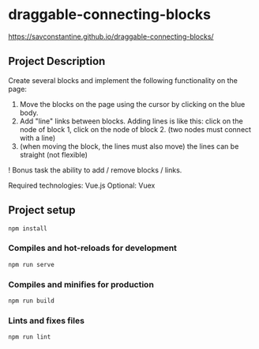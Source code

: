 # draggable-connecting-blocks

https://savconstantine.github.io/draggable-connecting-blocks/

## Project Description

Create several blocks and implement the following functionality on the page:

1. Move the blocks on the page using the cursor by clicking on the blue body.
2. Add "line" links between blocks. Adding lines is like this: click on the node of block 1, click on the node of block 2. (two nodes must connect with a line)
3. (when moving the block, the lines must also move) the lines can be straight (not flexible)

! Bonus task the ability to add / remove blocks / links.  

Required technologies: Vue.js
Optional: Vuex


## Project setup
```
npm install
```

### Compiles and hot-reloads for development
```
npm run serve
```

### Compiles and minifies for production
```
npm run build
```

### Lints and fixes files
```
npm run lint
```
